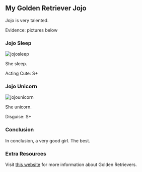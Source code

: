 ## My Golden Retriever Jojo

Jojo is very talented. 

Evidence: pictures below

### Jojo Sleep
![jojosleep](https://lh3.googleusercontent.com/BDmK6NESZn54CHCsho69wcBGGJDXyMZ47kxD5TR6W6pZNFeDVVhKCUv3W1X_SWOkRx5-pQsJ4IUsj_cA2ijVvfnoZC0etYOcsI72uk5njr_vh_EBwumg4vGMZF6ejige6WCBmEZgzVp9AOQEkodwqcg5tHOio8YMq1pgQirEWxuJNmS0v-q9hicGnlMdTeXAbIFQ-tD_4EBtXTEQxHX0DZbAdvmVE5mqXMl44rOMfiQUMqBBmMSBcRmQrwNK5dSRv-IHUeT2BovrbwS10BnoIWXwyXOZxPOt43gwRZr8UtfpvfrM0uApmakCWckIJejVK2La1PSy_JSKs2vcgvP-jUOvgxJAquhOUOF2SIAYQb5JXgXsRKnDe9U1kIEpNcB7vkKu26CZPDX1HBnZm70tnj9JFB2GkdZhqO0OmFGpcUcEybKVlF5JOh8epV5kpq16G9H1yXgmD33iApixJs3AkDdEWCb18gXBEAfssROfjA5eWXRLOdrSuAYtzSCsrwfKukB6LmkeL1iDZeXf_OZOuBSZekC7--y20rFXdMqLOeT5RHNqNGEtebzXuiHW6NZI6CsdPc--c-j9HhrDgeTQ1XrLKFnpJ2MJFg1XhivNADoa1z58p53bKnZEmDdlBJVHgKYdftMVvVQj_iimH0sLulXy9tnrG7LHJtixX-1jNud0MapC8BgoGcf_BMc7iA=w703-h937-no?authuser=2)

She sleep.

Acting Cute: S+

### Jojo Unicorn
![jojounicorn](https://lh3.googleusercontent.com/nKd7YSDLrzwDtoS7j5rYA4xG2C2ltX8XDBkcw0w-52ebPYzQjkOiPeCc3blDoAVKpE4C83QRJixtiLVHChl_xvFaZytpG7FzHnkdj23lAZK8iNbuJovDTFU7q6sDAX8dRWQcje2rnEPugkEeXT4G7gLdJfZLotjQ0pf9tIfD0UanHR7MDk41EANh4q29Q-NyAYRFrrq--AeKzpfYWxk3Tl8ujeVWVsRBDMk6CASKn4-yd7L9DBhn_WkqovpqVP2U0VJpLfNzz9YUrvUxJSw9EPkYMuf3KuBVqO-UXPqX6cI0lFaHWuPTwyFKm3PGbAbiFmHQONmgCPmmDaZH4J3JdjLMse89zxLi42AB_tkhVVl_fFEd6CS7MZJmwhK8OsDQ90whm-0WVt6YLNZTnBSS4u8oepVJvD1ep2sbziFasmV-We1Zq-tzVYI0xfLHzh3phCKOdAWzzYZ3Mo0JkTRf1zitCefjQAyFix7R4Cc65CuIbeoIJOANz02UrChaiB0OpsGx05m1LFuWufTWJa_QU-8rhSl0TYAT49hvGOKjuAX0dt8CMJtJXdzUmJNNYEQQqBxT4m-CdGgUxw9YmNlUhS-k8l5D1Xda6b4j6onMGxnXfZOCGCsjK1Elf3atwl0aaaysU0rBHcz2BqX6aUvmHV7eelq1OPE_NBpamoR7CL5-h21dR1ubs356qacATw=w600-h800-no?authuser=2)

She unicorn.

Disguise: S+

### Conclusion

In conclusion, a very good girl. The best.

### Extra Resources

Visit [this website](https://www.akc.org/dog-breeds/golden-retriever/) for more information about Golden Retrievers.


